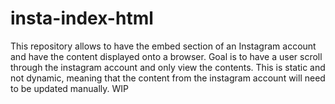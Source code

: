 # insta-index-html
This repository allows to have the embed section of an Instagram account and have the content displayed onto a browser. Goal is to have a user scroll through the instagram account and only view the contents. This is static and not dynamic, meaning that the content from the instagram account will need to be updated manually. WIP
